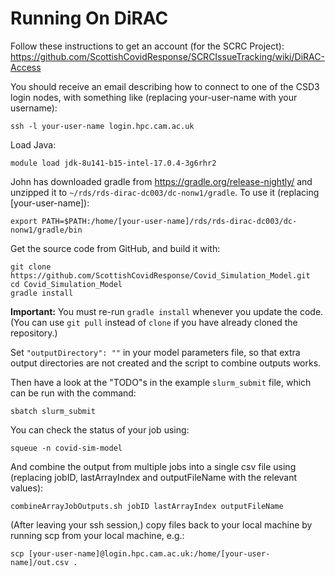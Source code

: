 # Running On DiRAC

Follow these instructions to get an account (for the SCRC Project):
https://github.com/ScottishCovidResponse/SCRCIssueTracking/wiki/DiRAC-Access

You should receive an email describing how to connect to one of the CSD3 login nodes,
with something like (replacing your-user-name with your username):

    ssh -l your-user-name login.hpc.cam.ac.uk

Load Java:

    module load jdk-8u141-b15-intel-17.0.4-3g6rhr2

John has downloaded gradle from https://gradle.org/release-nightly/ and unzipped it to `~/rds/rds-dirac-dc003/dc-nonw1/gradle`.  To use it (replacing [your-user-name]):

    export PATH=$PATH:/home/[your-user-name]/rds/rds-dirac-dc003/dc-nonw1/gradle/bin

Get the source code from GitHub, and build it with:

    git clone https://github.com/ScottishCovidResponse/Covid_Simulation_Model.git
    cd Covid_Simulation_Model
    gradle install

**Important:** You must re-run `gradle install` whenever you update the code.  (You can use `git pull` instead of `clone` if you have already cloned the repository.)

Set `"outputDirectory": ""` in your model parameters file, so that extra output directories are not created and the script to combine outputs works.

Then have a look at the "TODO"s in the example `slurm_submit` file, which can be run with the command:

    sbatch slurm_submit

You can check the status of your job using:

    squeue -n covid-sim-model

And combine the output from multiple jobs into a single csv file using (replacing jobID, lastArrayIndex and outputFileName with the relevant values):

    combineArrayJobOutputs.sh jobID lastArrayIndex outputFileName
    
(After leaving your ssh session,) copy files back to your local machine by running scp from your local machine, e.g.:

    scp [your-user-name]@login.hpc.cam.ac.uk:/home/[your-user-name]/out.csv .
